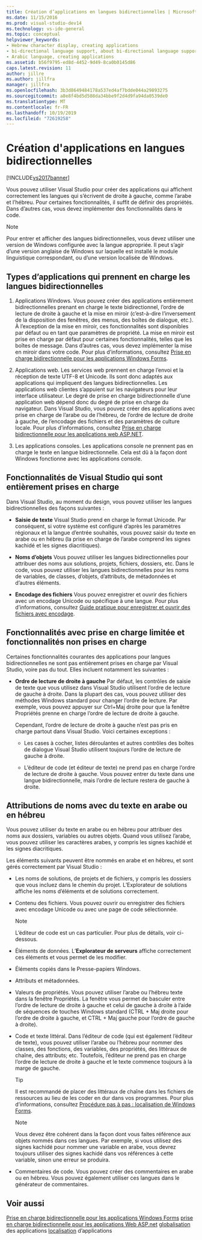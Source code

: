 ```yaml
---
title: Création d’applications en langues bidirectionnelles | Microsoft Docs
ms.date: 11/15/2016
ms.prod: visual-studio-dev14
ms.technology: vs-ide-general
ms.topic: conceptual
helpviewer_keywords:
- Hebrew character display, creating applications
- bi-directional language support, about bi-directional language support
- Arabic language, creating applications
ms.assetid: b56f9795-ed8d-4452-9d49-8ca0b0145d86
caps.latest.revision: 11
author: jillre
ms.author: jillfra
manager: jillfra
ms.openlocfilehash: 3b3d8649484178a537ed4af7bdde044a29893275
ms.sourcegitcommit: a8e8f4bd5d508da34bbe9f2d4d9fa94da0539de0
ms.translationtype: MT
ms.contentlocale: fr-FR
ms.lasthandoff: 10/19/2019
ms.locfileid: "72619258"
---
```

# <a name="creating-applications-in-bi-directional-languages"></a>Création d'applications en langues bidirectionnelles
[!INCLUDE[vs2017banner](../includes/vs2017banner.md)]

Vous pouvez utiliser Visual Studio pour créer des applications qui affichent correctement les langues qui s’écrivent de droite à gauche, comme l’arabe et l’hébreu. Pour certaines fonctionnalités, il suffit de définir des propriétés. Dans d’autres cas, vous devez implémenter des fonctionnalités dans le code.

> [!NOTE]
> Pour entrer et afficher des langues bidirectionnelles, vous devez utiliser une version de Windows configurée avec la langue appropriée. Il peut s’agir d’une version anglaise de Windows sur laquelle est installé le module linguistique correspondant, ou d’une version localisée de Windows.

## <a name="types-of-application-that-support-bi-directional-languages"></a>Types d’applications qui prennent en charge les langues bidirectionnelles

1. Applications Windows. Vous pouvez créer des applications entièrement bidirectionnelles prenant en charge le texte bidirectionnel, l’ordre de lecture de droite à gauche et la mise en miroir (c’est-à-dire l’inversement de la disposition des fenêtres, des menus, des boîtes de dialogue, etc.). À l’exception de la mise en miroir, ces fonctionnalités sont disponibles par défaut ou en tant que paramètres de propriété. La mise en miroir est prise en charge par défaut pour certaines fonctionnalités, telles que les boîtes de message. Dans d’autres cas, vous devez implémenter la mise en miroir dans votre code. Pour plus d’informations, consultez [Prise en charge bidirectionnelle pour les applications Windows Forms](https://msdn.microsoft.com/library/7b622fa4-f390-4e4d-b624-83a1917cccf2).

2. Applications web. Les services web prennent en charge l’envoi et la réception de texte UTF-8 et Unicode. Ils sont donc adaptés aux applications qui impliquent des langues bidirectionnelles. Les applications web clientes s’appuient sur les navigateurs pour leur interface utilisateur. Le degré de prise en charge bidirectionnelle d’une application web dépend donc du degré de prise en charge du navigateur. Dans Visual Studio, vous pouvez créer des applications avec prise en charge de l’arabe ou de l’hébreu, de l’ordre de lecture de droite à gauche, de l’encodage des fichiers et des paramètres de culture locale. Pour plus d’informations, consultez [Prise en charge bidirectionnelle pour les applications web ASP.NET](https://msdn.microsoft.com/library/5576f9b1-9b86-41ef-8354-092d366bcd03).

3. Les applications consoles. Les applications console ne prennent pas en charge le texte en langue bidirectionnelle. Cela est dû à la façon dont Windows fonctionne avec les applications console.

## <a name="visual-studio-features-that-are-fully-supported"></a>Fonctionnalités de Visual Studio qui sont entièrement prises en charge
 Dans Visual Studio, au moment du design, vous pouvez utiliser les langues bidirectionnelles des façons suivantes :

- **Saisie de texte** Visual Studio prend en charge le format Unicode. Par conséquent, si votre système est configuré d’après les paramètres régionaux et la langue d’entrée souhaités, vous pouvez saisir du texte en arabe ou en hébreu (la prise en charge de l’arabe comprend les signes kachidé et les signes diacritiques).

- **Noms d’objets** Vous pouvez utiliser les langues bidirectionnelles pour attribuer des noms aux solutions, projets, fichiers, dossiers, etc. Dans le code, vous pouvez utiliser les langues bidirectionnelles pour les noms de variables, de classes, d’objets, d’attributs, de métadonnées et d’autres éléments.

- **Encodage des fichiers** Vous pouvez enregistrer et ouvrir des fichiers avec un encodage Unicode ou spécifique à une langue. Pour plus d’informations, consultez [Guide pratique pour enregistrer et ouvrir des fichiers avec encodage](../ide/how-to-save-and-open-files-with-encoding.md).

## <a name="features-with-limited-or-no-support"></a>Fonctionnalités avec prise en charge limitée et fonctionnalités non prises en charge
 Certaines fonctionnalités courantes des applications pour langues bidirectionnelles ne sont pas entièrement prises en charge par Visual Studio, voire pas du tout. Elles incluent notamment les suivantes :

- **Ordre de lecture de droite à gauche** Par défaut, les contrôles de saisie de texte que vous utilisez dans Visual Studio utilisent l’ordre de lecture de gauche à droite. Dans la plupart des cas, vous pouvez utiliser des méthodes Windows standard pour changer l’ordre de lecture. Par exemple, vous pouvez appuyer sur Ctrl+Maj droite pour que la fenêtre Propriétés prenne en charge l’ordre de lecture de droite à gauche.

  Cependant, l’ordre de lecture de droite à gauche n’est pas pris en charge partout dans Visual Studio. Voici certaines exceptions :

  - Les cases à cocher, listes déroulantes et autres contrôles des boîtes de dialogue Visual Studio utilisent toujours l’ordre de lecture de gauche à droite.

  - L’éditeur de code (et éditeur de texte) ne prend pas en charge l’ordre de lecture de droite à gauche. Vous pouvez entrer du texte dans une langue bidirectionnelle, mais l’ordre de lecture restera de gauche à droite.

## <a name="naming-things-using-arabic-or-hebrew-text"></a>Attributions de noms avec du texte en arabe ou en hébreu
 Vous pouvez utiliser du texte en arabe ou en hébreu pour attribuer des noms aux dossiers, variables ou autres objets. Quand vous utilisez l’arabe, vous pouvez utiliser les caractères arabes, y compris les signes kachidé et les signes diacritiques.

 Les éléments suivants peuvent être nommés en arabe et en hébreu, et sont gérés correctement par Visual Studio :

- Les noms de solutions, de projets et de fichiers, y compris les dossiers que vous incluez dans le chemin du projet. L’Explorateur de solutions affiche les noms d’éléments et de solutions correctement.

- Contenu des fichiers. Vous pouvez ouvrir ou enregistrer des fichiers avec encodage Unicode ou avec une page de code sélectionnée.

    > [!NOTE]
    > L’éditeur de code est un cas particulier. Pour plus de détails, voir ci-dessous.

- Éléments de données. L’**Explorateur de serveurs** affiche correctement ces éléments et vous permet de les modifier.

- Éléments copiés dans le Presse-papiers Windows.

- Attributs et métadonnées.

- Valeurs de propriétés. Vous pouvez utiliser l’arabe ou l’hébreu texte dans la fenêtre Propriétés. La fenêtre vous permet de basculer entre l’ordre de lecture de droite à gauche et celui de gauche à droite à l’aide de séquences de touches Windows standard (CTRL + Maj droite pour l’ordre de droite à gauche, et CTRL + Maj gauche pour l’ordre de gauche à droite).

- Code et texte littéral. Dans l’éditeur de code (qui est également l’éditeur de texte), vous pouvez utiliser l’arabe ou l’hébreu pour nommer des classes, des fonctions, des variables, des propriétés, des littéraux de chaîne, des attributs; etc. Toutefois, l’éditeur ne prend pas en charge l’ordre de lecture de droite à gauche et le texte commence toujours à la marge de gauche.

    > [!TIP]
    > Il est recommandé de placer des littéraux de chaîne dans les fichiers de ressources au lieu de les coder en dur dans vos programmes. Pour plus d’informations, consultez [Procédure pas à pas : localisation de Windows Forms](https://msdn.microsoft.com/9a96220d-a19b-4de0-9f48-01e5d82679e5).

    > [!NOTE]
    > Vous devez être cohérent dans la façon dont vous faites référence aux objets nommés dans ces langues. Par exemple, si vous utilisez des signes kachidé pour nommer une variable en arabe, vous devrez toujours utiliser des signes kachidé dans vos références à cette variable, sinon une erreur se produira.

- Commentaires de code. Vous pouvez créer des commentaires en arabe ou en hébreu. Vous pouvez également utiliser ces langues dans le générateur de commentaires.

## <a name="see-also"></a>Voir aussi
 [Prise en charge bidirectionnelle pour les applications Windows Forms](https://msdn.microsoft.com/library/7b622fa4-f390-4e4d-b624-83a1917cccf2) [prise en charge bidirectionnelle pour les applications Web ASP.net](https://msdn.microsoft.com/library/5576f9b1-9b86-41ef-8354-092d366bcd03) [globalisation](../ide/globalizing-applications.md) des applications [localisation](../ide/localizing-applications.md) d’applications
